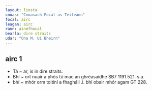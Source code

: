 ```yaml
---
layout: liosta
cnuas: "Cnuasach Focal as Teileann"
focal: airc
leagan: airc
rann: ainmfhocal
bearla: dire straits
udar: "Úna M. Uí Bheirn"
---
```


## airc  1 

* Tá ~ ar, is in dire straits. 
* Bhí ~ ort nuair a phós tú mac an ghréasaidhe SB7 
1191 521. s.a.
* bhí ~ mhór orm toitíní a fhagháil .i. bhí obair
mhór agam GT 228. 
